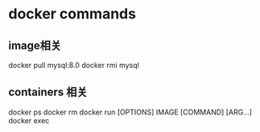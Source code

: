 # docker commands

## image相关
docker pull mysql:8.0
docker rmi mysql

## containers 相关
docker ps
docker rm 
docker run [OPTIONS] IMAGE [COMMAND] [ARG...]
docker exec
